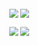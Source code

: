![](https://raw.githubusercontent.com/Maurog-rgba/Maurog-rgba/master/generated/languages.svg#gh-light-mode-only)
![](https://raw.githubusercontent.com/Maurog-rgba/Maurog-rgba/master/generated/languages.svg#gh-dark-mode-only)

![](https://raw.githubusercontent.com/Maurog-rgba/Maurog-rgba/master/generated/overview.svg#gh-light-mode-only)
![](https://raw.githubusercontent.com/Maurog-rgba/Maurog-rgba/master/generated/overview.svg#gh-dark-mode-only)
